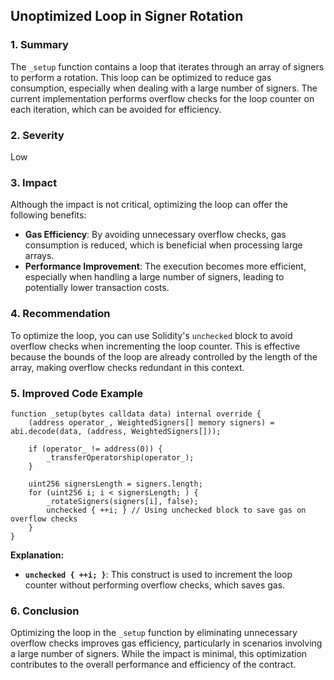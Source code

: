 ## Unoptimized Loop in Signer Rotation

### 1. Summary
The `_setup` function contains a loop that iterates through an array of signers to perform a rotation. This loop can be optimized to reduce gas consumption, especially when dealing with a large number of signers. The current implementation performs overflow checks for the loop counter on each iteration, which can be avoided for efficiency.

### 2. Severity
Low

### 3. Impact
Although the impact is not critical, optimizing the loop can offer the following benefits:

- **Gas Efficiency**: By avoiding unnecessary overflow checks, gas consumption is reduced, which is beneficial when processing large arrays.
- **Performance Improvement**: The execution becomes more efficient, especially when handling a large number of signers, leading to potentially lower transaction costs.

### 4. Recommendation
To optimize the loop, you can use Solidity's `unchecked` block to avoid overflow checks when incrementing the loop counter. This is effective because the bounds of the loop are already controlled by the length of the array, making overflow checks redundant in this context.

### 5. Improved Code Example

```solidity
function _setup(bytes calldata data) internal override {
    (address operator_, WeightedSigners[] memory signers) = abi.decode(data, (address, WeightedSigners[]));

    if (operator_ != address(0)) {
        _transferOperatorship(operator_);
    }

    uint256 signersLength = signers.length;
    for (uint256 i; i < signersLength; ) {
        _rotateSigners(signers[i], false);
        unchecked { ++i; } // Using unchecked block to save gas on overflow checks
    }
}
```

**Explanation:**
- **`unchecked { ++i; }`**: This construct is used to increment the loop counter without performing overflow checks, which saves gas.

### 6. Conclusion
Optimizing the loop in the `_setup` function by eliminating unnecessary overflow checks improves gas efficiency, particularly in scenarios involving a large number of signers. While the impact is minimal, this optimization contributes to the overall performance and efficiency of the contract.
